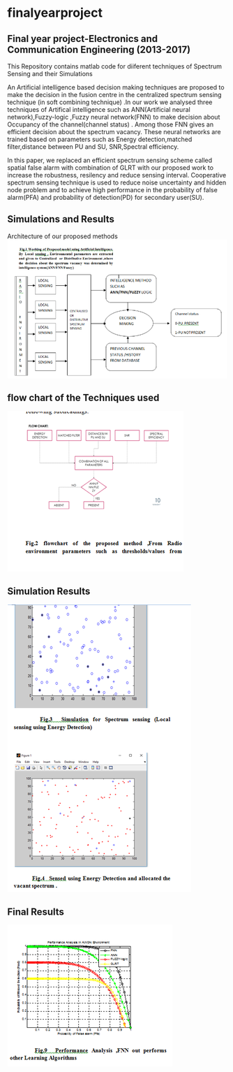 # finalyearproject
## Final year project-Electronics and Communication Engineering (2013-2017)

This Repository contains matlab code for diiferent techniques of Spectrum Sensing and their Simulations

An Artificial intelligence based decision making techniques are proposed to make the decision  in the fusion centre
in the centralized spectrum sensing technique (in soft combining technique) .In our work we analysed three techniques 
of Artifical intelligence  such as ANN(Artificial neural network),Fuzzy-logic ,Fuzzy neural network(FNN) to make 
decision about Occupancy of  the channel(channel status) . Among those FNN gives an efficient decision about the spectrum vacancy.
These neural networks are trained based on parameters  such as Energy detection,matched filter,distance between PU and SU,
SNR,Spectral efficiency.

In this paper, we replaced an efficient spectrum sensing scheme called spatial false alarm with combination of 
GLRT with our proposed work to increase the robustness, resilency and reduce sensing interval. Cooperative spectrum sensing 
technique is used  to reduce noise uncertainty and hidden node problem  and to  achieve high performance in the 
probability of false alarm(PFA) and probability of detection(PD) for secondary user(SU).

## Simulations and Results
Architecture of our proposed methods
![architecture](https://github.com/rajagurunath/finalyearproject/blob/master/FIG/architecture.PNG)

## flow chart of the Techniques used
![flow chart](https://github.com/rajagurunath/finalyearproject/blob/master/FIG/flow_chart.PNG)

## Simulation Results
![simulation](https://github.com/rajagurunath/finalyearproject/blob/master/FIG/simulation.PNG)

## Final Results
![final result](https://github.com/rajagurunath/finalyearproject/blob/master/FIG/Final_result.PNG)
